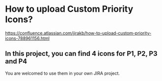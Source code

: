 # How to upload Custom Priority Icons?

https://confluence.atlassian.com/jirakb/how-to-upload-custom-priority-icons-788961156.html

## In this project, you can find 4 icons for P1, P2, P3 and P4

You are welcomed to use them in your own JIRA project.

